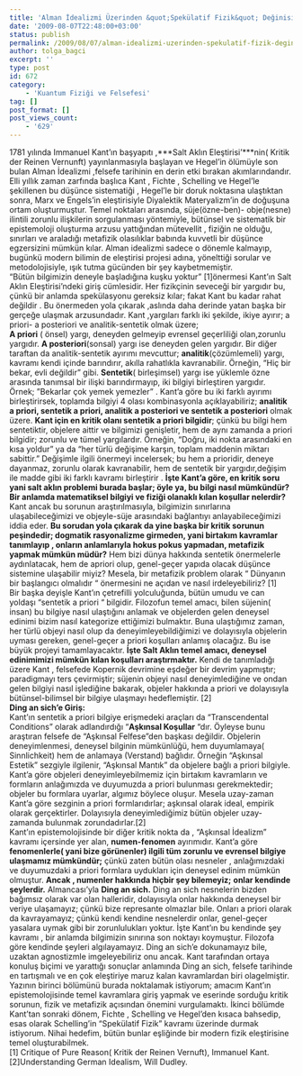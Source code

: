 ```yaml
---
title: 'Alman İdealizmi Üzerinden &quot;Spekülatif Fizik&quot; Değinisi  I – Kant ve Ding an sich Kavramı'
date: '2009-08-07T22:48:00+03:00'
status: publish
permalink: /2009/08/07/alman-idealizmi-uzerinden-spekulatif-fizik-deginisi-i-kant-ve-ding-an-sich-kavrami
author: tolga_bagci
excerpt: ''
type: post
id: 672
category:
    - 'Kuantum Fiziği ve Felsefesi'
tag: []
post_format: []
post_views_count:
    - '629'
---
```

1781 yılında Immanuel Kant’ın başyapıtı ,***Salt Aklın Eleştirisi’***nin( Kritik der Reinen Vernunft) yayınlanmasıyla başlayan ve Hegel’in ölümüyle son bulan Alman İdealizmi ,felsefe tarihinin en derin etki bırakan akımlarındandır. Elli yıllık zaman zarfında başlıca Kant , Fichte , Schelling ve Hegel’le şekillenen bu düşünce sistematiği , Hegel’le bir doruk noktasına ulaştıktan sonra, Marx ve Engels’in eleştirisiyle Diyalektik Materyalizm’in de doğuşuna ortam oluşturmuştur. Temel noktaları arasında, süje(özne-ben)- obje(nesne) ilintili zorunlu ilişkilerin sorgulanması yöntemiyle, bütünsel ve sistematik bir epistemoloji oluşturma arzusu yattığından mütevellit , fiziğin ne olduğu, sınırları ve araladığı metafizik olasılıklar babında kuvvetli bir düşünce egzersizini mümkün kılar. Alman idealizmi sadece o dönemle kalmayıp, bugünkü modern bilimin de eleştirisi projesi adına, yönelttiği sorular ve metodolojisiyle, ışık tutma gücünden bir şey kaybetmemiştir.  
“Bütün bilgimizin deneyle başladığına kuşku yoktur” \[1\]önermesi Kant’ın Salt Aklın Eleştirisi’ndeki giriş cümlesidir. Her fizikçinin seveceği bir yargıdır bu, çünkü bir anlamda spekülasyonu gereksiz kılar; fakat Kant bu kadar rahat değildir . Bu önermeden yola çıkarak ,aslında daha derinde yatan başka bir gerçeğe ulaşmak arzusundadır. Kant ,yargıları farklı iki şekilde, ikiye ayırır; a priori- a posteriori ve analitik-sentetik olmak üzere;  
**A priori** ( önsel) yargı, deneyden gelmeyip evrensel geçerliliği olan,zorunlu yargıdır. **A posteriori**(sonsal) yargı ise deneyden gelen yargıdır. Bir diğer taraftan da analitik-sentetik ayırımı mevcuttur; **analitik**(çözümlemeli) yargı, kavramı kendi içinde barındırır, akılla rahatlıkla kavranabilir. Örneğin, “Hiç bir bekar, evli değildir” gibi. **Sentetik**( birleşimsel) yargı ise yüklemle özne arasında tanımsal bir ilişki barındırmayıp, iki bilgiyi birleştiren yargıdır. Örnek; ”Bekarlar çok yemek yemezler” . Kant’a göre bu iki farklı ayırımı birleştirirsek, toplamda bilgiyi 4 olası kombinasyonla açıklayabiliriz; **analitik a priori, sentetik a priori, analitik a posteriori ve sentetik a posteriori**  olmak üzere. **Kant için en kritik olanı sentetik a priori bilgidir**; çünkü bu bilgi hem sentetiktir, objelere aittir ve bilgimizi genişletir, hem de aynı zamanda a priori bilgidir; zorunlu ve tümel yargılardır. Örneğin, “Doğru, iki nokta arasındaki en kısa yoldur” ya da “her türlü değişime karşın, toplam maddenin miktarı sabittir.” Değişimle ilgili önermeyi incelersek; bu hem a prioridir, deneye dayanmaz, zorunlu olarak kavranabilir, hem de sentetik bir yargıdır,değişim ile madde gibi iki farklı kavramı birleştirir . **İşte Kant’a göre, en kritik soru yani salt aklın problemi burada başlar; öyle ya, bu bilgi nasıl mümkündür? Bir anlamda matematiksel bilgiyi ve fiziği olanaklı kılan koşullar nelerdir?** Kant ancak bu sorunun araştırılmasıyla, bilgimizin sınırlarına ulaşabileceğimizi ve objeyle-süje arasındaki bağlantıyı anlayabileceğimizi iddia eder. **Bu sorudan yola çıkarak da yine başka bir kritik sorunun peşindedir; dogmatik rasyonalizme girmeden, yani birtakım kavramlar tanımlayıp , onların anlamlarıyla hokus pokus yapmadan, metafizik yapmak mümkün müdür?** Hem bizi dünya hakkında sentetik önermelerle aydınlatacak, hem de apriori olup, genel-geçer yapıda olacak düşünce sistemine ulaşabilir miyiz? Mesela, bir metafizik problem olarak “ Dünyanın bir başlangıcı olmalıdır “ önermesini ne açıdan ve nasıl irdeleyebiliriz? \[1\]  
Bir başka deyişle Kant’ın çetrefilli yolculuğunda, bütün umudu ve can yoldaşı “sentetik a priori “ bilgidir. Filozofun temel amacı, bilen süjenin( insan) bu bilgiye nasıl ulaştığını anlamak ve objelerden gelen deneysel edinimi bizim nasıl kategorize ettiğimizi bulmaktır. Buna ulaştığımız zaman, her türlü objeyi nasıl olup da deneyimleyebildiğimizi ve dolayısıyla objelerin uyması gereken, genel-geçer a priori koşulları anlamış olacağız. Bu ise büyük projeyi tamamlayacaktır. **İşte Salt Aklın temel amacı, deneysel edinimimizi mümkün kılan koşulları araştırmaktır.** Kendi de tanımladığı üzere Kant , felsefede Kopernik devrimine eşdeğer bir devrim yapmıştır; paradigmayı ters çevirmiştir; süjenin objeyi nasıl deneyimlediğine ve ondan gelen bilgiyi nasıl işlediğine bakarak, objeler hakkında a priori ve dolayısıyla bütünsel-bilimsel bir bilgiye ulaşmayı hedeflemiştir. \[2\]  
**Ding an sich’e Giriş:**  
Kant’ın sentetik a priori bilgiye erişmedeki araçları da “Transcendental Conditions” olarak adlandırdığı “**Aşkınsal Koşullar** “dır. Öyleyse bunu araştıran felsefe de “Aşkınsal Felfese”den başkası değildir. Objelerin deneyimlenmesi, deneysel bilginin mümkünlüğü, hem duyumlamaya( Sinnlichkeit) hem de anlamaya (Verstand) bağlıdır. Örneğin “Aşkınsal Estetik” sezgiyle ilgilenir, “Aşkınsal Mantık” da objelere bağlı a priori bilgiyle. Kant’a göre objeleri deneyimleyebilmemiz için birtakım kavramların ve formların anlağımızda ve duyumuzda a priori bulunması gerekmektedir; objeler bu formlara uyarlar, algımız böylece oluşur. Mesela uzay-zaman Kant’a göre sezginin a priori formlarıdırlar; aşkınsal olarak ideal, empirik olarak gerçektirler. Dolayısıyla deneyimlediğimiz bütün objeler uzay-zamanda bulunmak zorundadırlar.\[2\]  
Kant’ın epistemolojisinde bir diğer kritik nokta da , “Aşkınsal İdealizm” kavramı içersinde yer alan, **numen-fenomen** ayırımıdır. Kant’a göre **fenomenlerle( yani bize görünenler) ilgili tüm zorunlu ve evrensel bilgiye ulaşmamız mümkündür;** çünkü zaten bütün olası nesneler , anlağımızdaki ve duyumuzdaki a priori formlara uydukları için deneysel edinim mümkün olmuştur. **Ancak , numenler hakkında hiçbir şey bilemeyiz;** **onlar kendinde şeylerdir.** Almancası’yla **Ding an sich.** Ding an sich nesnelerin bizden bağımsız olarak var olan halleridir, dolayısıyla onlar hakkında deneysel bir veriye ulaşamayız; çünkü bize represante olmazlar bile. Onları a priori olarak da kavrayamayız; çünkü kendi kendine nesnelerdir onlar, genel-geçer yasalara uymak gibi bir zorunlulukları yoktur. İşte Kant’ın bu kendinde şey kavramı , bir anlamda bilgimizin sınırına son noktayı koymuştur. Filozofa göre kendinde şeyleri algılayamayız. Ding an sich’e dokunamayız bile, uzaktan agnostizmle imgeleyebiliriz onu ancak. Kant tarafından ortaya konuluş biçimi ve yarattığı sonuçlar anlamında Ding an sich, felsefe tarihinde en tartışmalı ve en çok eleştiriye maruz kalan kavramlardan biri olagelmiştir.  
Yazının birinci bölümünü burada noktalamak istiyorum; amacım Kant’ın epistemolojisinde temel kavramlara giriş yapmak ve eserinde sorduğu kritik sorunun, fizik ve metafizik açısından önemini vurgulamaktı. İkinci bölümde Kant’tan sonraki dönem, Fichte , Schelling ve Hegel’den kısaca bahsedip, esas olarak Schelling’in “Spekülatif Fizik” kavramı üzerinde durmak istiyorum. Nihai hedefim, bütün bunlar eşliğinde bir modern fizik eleştirisine temel oluşturabilmek.  
\[1\] Critique of Pure Reason( Kritik der Reinen Vernuft), Immanuel Kant.  
\[2\]Understanding German Idealism, Will Dudley.
